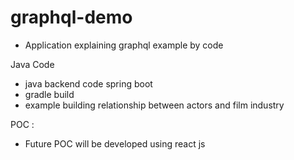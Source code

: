 # graphql-demo

- Application explaining graphql example by code

Java Code 
  - java backend code spring boot
  - gradle build
  - example building relationship between actors and film industry 

POC :
  - Future POC will be developed using react js 
